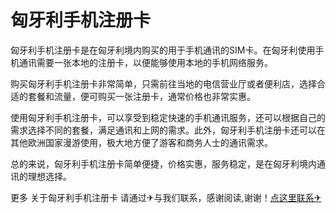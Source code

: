 # 匈牙利手机注册卡

匈牙利手机注册卡是在匈牙利境内购买的用于手机通讯的SIM卡。在匈牙利使用手机通讯需要一张本地的注册卡，以便能够使用本地的手机网络服务。

购买匈牙利手机注册卡非常简单，只需前往当地的电信营业厅或者便利店，选择合适的套餐和流量，便可购买一张注册卡，通常价格也非常实惠。

使用匈牙利手机注册卡，可以享受到稳定快速的手机通讯服务，还可以根据自己的需求选择不同的套餐，满足通讯和上网的需求。此外，匈牙利手机注册卡还可以在其他欧洲国家漫游使用，极大地方便了游客和商务人士的通讯需求。

总的来说，匈牙利手机注册卡简单便捷，价格实惠，服务稳定，是在匈牙利境内通讯的理想选择。

更多 关于匈牙利手机注册卡 请通过✈与我们联系，感谢阅读,谢谢！[点这里联系✈](https://w.k02.cc)